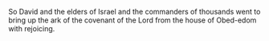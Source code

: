 So David and the elders of Israel and the commanders of thousands went to bring up the ark of the covenant of the Lord from the house of Obed-edom with rejoicing.
